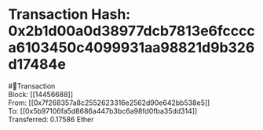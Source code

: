 
Transaction Hash: 0x2b1d00a0d38977dcb7813e6fcccca6103450c4099931aa98821d9b326d17484e
====================================================================================
  
#💸Transaction  
Block: [[14456688]]  
From: [[0x7f268357a8c2552623316e2562d90e642bb538e5]]  
To: [[0x5b97106fa5d8686a447b3bc6a98fd0fba35dd314]]  
Transferred: 0.17586 Ether